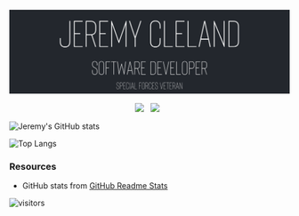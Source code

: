 
![Profile Banner](JeremyCleland.png)



<p align="center">
  <a href="https://www.linkedin.com/in/jeremy-cleland/" target="_blank" rel="noopener noreferrer"><img height="38" src="./linkedin.png"></a>&nbsp;&nbsp;
  <a href="mailto:jeremy.cleland@icloud.com" target="_blank" rel="noopener noreferrer"><img height="38" src="./gmail.png"></a>&nbsp;&nbsp;
</p>

![Jeremy's GitHub stats](https://github-readme-stats.vercel.app/api?username=jeremy-cleland&count_private=true&show_icons=true&theme=onedark)

![Top Langs](https://github-readme-stats.vercel.app/api/top-langs/?username=jeremy-cleland&theme=onedark&layout=compact)

### Resources

- GitHub stats from [GitHub Readme Stats](https://github.com/anuraghazra/github-readme-stats)

![visitors](https://visitor-badge.glitch.me/badge?page_id=jeremy-cleland&left_color=black&right_color=grey)
